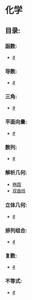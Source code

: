 # 化学
## 目录:
### 函数:
- [#]()    
### 导数:
- [#]()    
### 三角:
- [#]()
### 平面向量:
- [#]()
### 数列:
- [#]()
### 解析几何:
- [椭圆](./椭圆.md)
- [双曲线](./双曲线.md)
### 立体几何:
- [#]()
### 排列组合:
- [#]()
### 复数:
- [#]()
### 不等式:
- [#]() 
